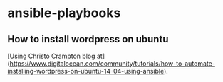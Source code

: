 # ansible-playbooks
## How to install wordpress on ubuntu

[Using Christo Crampton blog at] (https://www.digitalocean.com/community/tutorials/how-to-automate-installing-wordpress-on-ubuntu-14-04-using-ansible).
